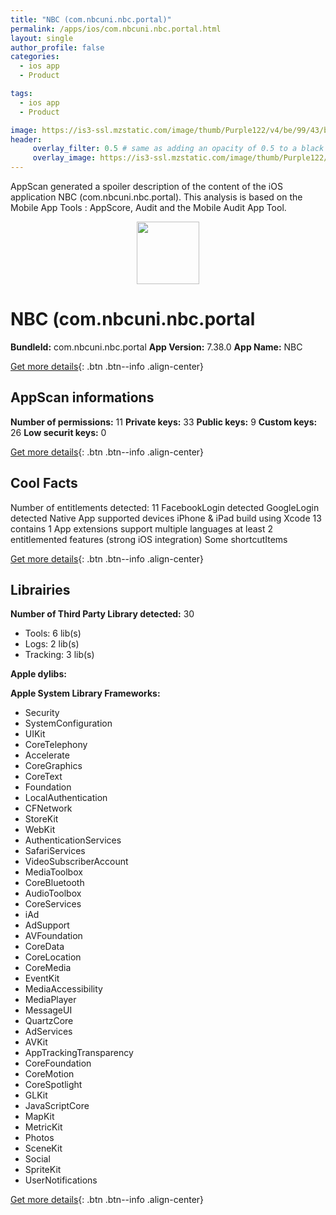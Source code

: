 ```yaml
---
title: "NBC (com.nbcuni.nbc.portal)"
permalink: /apps/ios/com.nbcuni.nbc.portal.html
layout: single
author_profile: false
categories: 
  - ios app 
  - Product 

tags: 
  - ios app 
  - Product 

image: https://is3-ssl.mzstatic.com/image/thumb/Purple122/v4/be/99/43/be994385-d4dd-fb0b-d07b-f154360fb97d/AppIcon-1x_U007emarketing-0-7-0-0-0-85-220.png/512x512bb.jpg
header: 
     overlay_filter: 0.5 # same as adding an opacity of 0.5 to a black background
     overlay_image: https://is3-ssl.mzstatic.com/image/thumb/Purple122/v4/be/99/43/be994385-d4dd-fb0b-d07b-f154360fb97d/AppIcon-1x_U007emarketing-0-7-0-0-0-85-220.png/512x512bb.jpg
---
```

AppScan generated a spoiler description of the content of the iOS application NBC (com.nbcuni.nbc.portal). This analysis is based on the Mobile App Tools : AppScore, Audit and the Mobile Audit App Tool.

  
  
<div style="text-align: center;"><img src="https://is3-ssl.mzstatic.com/image/thumb/Purple122/v4/be/99/43/be994385-d4dd-fb0b-d07b-f154360fb97d/AppIcon-1x_U007emarketing-0-7-0-0-0-85-220.png/512x512bb.jpg" width="100" height="100"></div>  
  
# NBC (com.nbcuni.nbc.portal

**BundleId:** com.nbcuni.nbc.portal
**App Version:** 7.38.0
**App Name:** NBC


[Get more details](/pricing.html){: .btn .btn--info .align-center}  
  
## AppScan informations 

**Number of permissions:** 11
**Private keys:** 33
**Public keys:** 9
**Custom keys:** 26
**Low securit keys:** 0
  
[Get more details](/pricing.html){: .btn .btn--info .align-center}

## Cool Facts

Number of entitlements detected: 11
FacebookLogin detected
GoogleLogin detected
Native App
supported devices iPhone & iPad
build using Xcode 13
contains 1 App extensions
support multiple languages
at least 2 entitlemented features (strong iOS integration)
Some shortcutItems 
  
[Get more details](/pricing.html){: .btn .btn--info .align-center}

## Librairies 
**Number of Third Party Library detected:** 30
- Tools: 6 lib(s)
- Logs: 2 lib(s)
- Tracking: 3 lib(s)

**Apple dylibs:**


**Apple System Library Frameworks:**
- Security
- SystemConfiguration
- UIKit
- CoreTelephony
- Accelerate
- CoreGraphics
- CoreText
- Foundation
- LocalAuthentication
- CFNetwork
- StoreKit
- WebKit
- AuthenticationServices
- SafariServices
- VideoSubscriberAccount
- MediaToolbox
- CoreBluetooth
- AudioToolbox
- CoreServices
- iAd
- AdSupport
- AVFoundation
- CoreData
- CoreLocation
- CoreMedia
- EventKit
- MediaAccessibility
- MediaPlayer
- MessageUI
- QuartzCore
- AdServices
- AVKit
- AppTrackingTransparency
- CoreFoundation
- CoreMotion
- CoreSpotlight
- GLKit
- JavaScriptCore
- MapKit
- MetricKit
- Photos
- SceneKit
- Social
- SpriteKit
- UserNotifications


  
[Get more details](/pricing.html){: .btn .btn--info .align-center}

